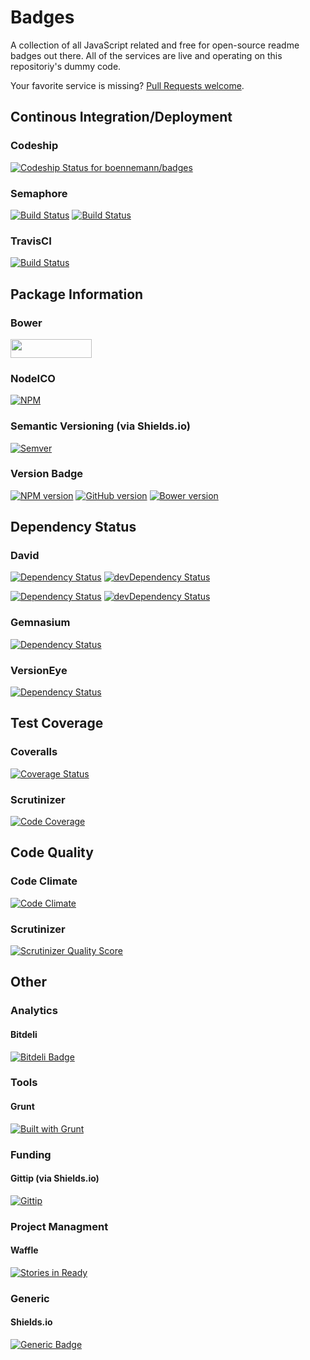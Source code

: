 # Badges

A collection of all JavaScript related and free for open-source readme badges out there. All of the services are live and operating on this repositoriy's dummy code.

Your favorite service is missing? [Pull Requests welcome](CONTRIBUTING.md).

## Continous Integration/Deployment

### Codeship
[![Codeship Status for boennemann/badges](https://www.codeship.io/projects/2975f190-646d-0131-452c-7a6d2bba8338/status?branch=master)](https://www.codeship.io/projects/12448)

### Semaphore
[![Build Status](https://semaphoreapp.com/api/v1/projects/d4cca506-99be-44d2-b19e-176f36ec8cf1/128505/shields_badge.png)](https://semaphoreapp.com/boennemann/badges)
[![Build Status](https://semaphoreapp.com/api/v1/projects/d4cca506-99be-44d2-b19e-176f36ec8cf1/128505/badge.png)](https://semaphoreapp.com/boennemann/badges)

### TravisCI
[![Build Status](https://travis-ci.org/boennemann/badges.png?branch=master)](https://travis-ci.org/boennemann/badges)

## Package Information

### Bower
<img src="http://benschwarz.github.io/bower-badges/badge@2x.png" width="130" height="30">

### NodeICO
[![NPM](https://nodei.co/npm/badges.png)](https://nodei.co/npm/badges/)

### Semantic Versioning (via Shields.io)
[![Semver](http://img.shields.io/SemVer/2.0.0.png)](http://semver.org/spec/v2.0.0.html)

### Version Badge
[![NPM version](https://badge.fury.io/js/badges.png)](http://badge.fury.io/js/badges)
[![GitHub version](https://badge.fury.io/gh/boennemann%2Fbadges.png)](http://badge.fury.io/gh/boennemann%2Fbadges)
[![Bower version](https://badge.fury.io/bo/badges.png)](http://badge.fury.io/bo/badges)

## Dependency Status

### David
[![Dependency Status](https://david-dm.org/boennemann/badges.png)](https://david-dm.org/boennemann/badges)
[![devDependency Status](https://david-dm.org/boennemann/badges/dev-status.png)](https://david-dm.org/boennemann/badges#info=devDependencies)

[![Dependency Status](https://david-dm.org/boennemann/badges.png?theme=shields.io)](https://david-dm.org/boennemann/badges)
[![devDependency Status](https://david-dm.org/boennemann/badges/dev-status.png?theme=shields.io)](https://david-dm.org/boennemann/badges#info=devDependencies)

### Gemnasium
[![Dependency Status](https://gemnasium.com/boennemann/badges.png)](https://gemnasium.com/boennemann/badges)

### VersionEye
[![Dependency Status](https://www.versioneye.com/user/projects/52ddcaabec13750540000106/badge.png)](https://www.versioneye.com/user/projects/52ddcaabec13750540000106)

## Test Coverage

### Coveralls
[![Coverage Status](https://coveralls.io/repos/boennemann/badges/badge.png)](https://coveralls.io/r/boennemann/badges)

### Scrutinizer
[![Code Coverage](https://scrutinizer-ci.com/g/boennemann/badges/badges/coverage.png?s=909c9b9364a927cc44392eda274de31a30b9360b)](https://scrutinizer-ci.com/g/boennemann/badges/)

## Code Quality

### Code Climate
[![Code Climate](https://codeclimate.com/github/boennemann/badges.png)](https://codeclimate.com/github/boennemann/badges)

### Scrutinizer
[![Scrutinizer Quality Score](https://scrutinizer-ci.com/g/boennemann/badges/badges/quality-score.png?s=35c5476d4b6e6a249399f9f9c205d397f57b1d1c)](https://scrutinizer-ci.com/g/boennemann/badges/)

## Other

### Analytics

#### Bitdeli
[![Bitdeli Badge](https://d2weczhvl823v0.cloudfront.net/boennemann/badges/trend.png)](https://bitdeli.com/free "Bitdeli Badge")

### Tools

#### Grunt
[![Built with Grunt](https://cdn.gruntjs.com/builtwith.png)](http://gruntjs.com/)

### Funding

#### Gittip (via Shields.io)
[![Gittip](http://img.shields.io/gittip/boennemann.png)](https://www.gittip.com/boennemann/)

### Project Managment

#### Waffle
[![Stories in Ready](https://badge.waffle.io/boennemann/badges.png?label=ready)](https://waffle.io/boennemann/badges)

### Generic

#### Shields.io
[![Generic Badge](http://img.shields.io/generic/badge.png?color=green)](http://badges.github.io/shields/)
